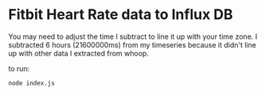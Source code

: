 # Fitbit Heart Rate data to Influx DB

You may need to adjust the time I subtract to line it up with your time zone. I subtracted 6 hours (21600000ms) from my timeseries because it didn't line up with other data I extracted from whoop.

to run:

```
node index.js
```
